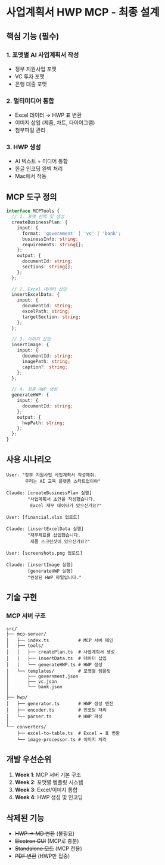 # 사업계획서 HWP MCP - 최종 설계

## 핵심 기능 (필수)

### 1. 포맷별 AI 사업계획서 작성
- 정부 지원사업 포맷
- VC 투자 포맷  
- 은행 대출 포맷

### 2. 멀티미디어 통합
- Excel 데이터 → HWP 표 변환
- 이미지 삽입 (제품, 차트, 다이어그램)
- 첨부파일 관리

### 3. HWP 생성
- AI 텍스트 + 미디어 통합
- 한글 인코딩 완벽 처리
- Mac에서 작동

## MCP 도구 정의

```typescript
interface MCPTools {
  // 1. 포맷 선택 및 생성
  createBusinessPlan: {
    input: {
      format: 'government' | 'vc' | 'bank';
      businessInfo: string;
      requirements: string[];
    };
    output: {
      documentId: string;
      sections: string[];
    };
  };
  
  // 2. Excel 데이터 삽입
  insertExcelData: {
    input: {
      documentId: string;
      excelPath: string;
      targetSection: string;
    };
  };
  
  // 3. 이미지 삽입
  insertImage: {
    input: {
      documentId: string;
      imagePath: string;
      caption?: string;
    };
  };
  
  // 4. 최종 HWP 생성
  generateHWP: {
    input: {
      documentId: string;
    };
    output: {
      hwpPath: string;
    };
  };
}
```

## 사용 시나리오

```
User: "정부 지원사업 사업계획서 작성해줘. 
       우리는 AI 교육 플랫폼 스타트업이야"

Claude: [createBusinessPlan 실행]
        "사업계획서 초안을 작성했습니다.
         Excel 재무 데이터가 있으신가요?"

User: [financial.xlsx 업로드]

Claude: [insertExcelData 실행]
        "재무제표를 삽입했습니다.
         제품 스크린샷이 있으신가요?"

User: [screenshots.png 업로드]

Claude: [insertImage 실행]
        [generateHWP 실행]
        "완성된 HWP 파일입니다."
```

## 기술 구현

### MCP 서버 구조
```
src/
├── mcp-server/
│   ├── index.ts           # MCP 서버 메인
│   ├── tools/
│   │   ├── createPlan.ts  # 사업계획서 생성
│   │   ├── insertData.ts  # 데이터 삽입
│   │   └── generateHWP.ts # HWP 생성
│   └── templates/         # 포맷별 템플릿
│       ├── government.json
│       ├── vc.json
│       └── bank.json
│
├── hwp/
│   ├── generator.ts       # HWP 생성 엔진
│   ├── encoder.ts         # 인코딩 처리
│   └── parser.ts          # HWP 파싱
│
└── converters/
    ├── excel-to-table.ts  # Excel → 표 변환
    └── image-processor.ts # 이미지 처리
```

## 개발 우선순위

1. **Week 1**: MCP 서버 기본 구조
2. **Week 2**: 포맷별 템플릿 시스템
3. **Week 3**: Excel/이미지 통합
4. **Week 4**: HWP 생성 및 인코딩

## 삭제된 기능
- ~~HWP → MD 변환~~ (불필요)
- ~~Electron GUI~~ (MCP로 충분)
- ~~Standalone 모드~~ (MCP 전용)
- ~~PDF 변환~~ (HWP만 집중)